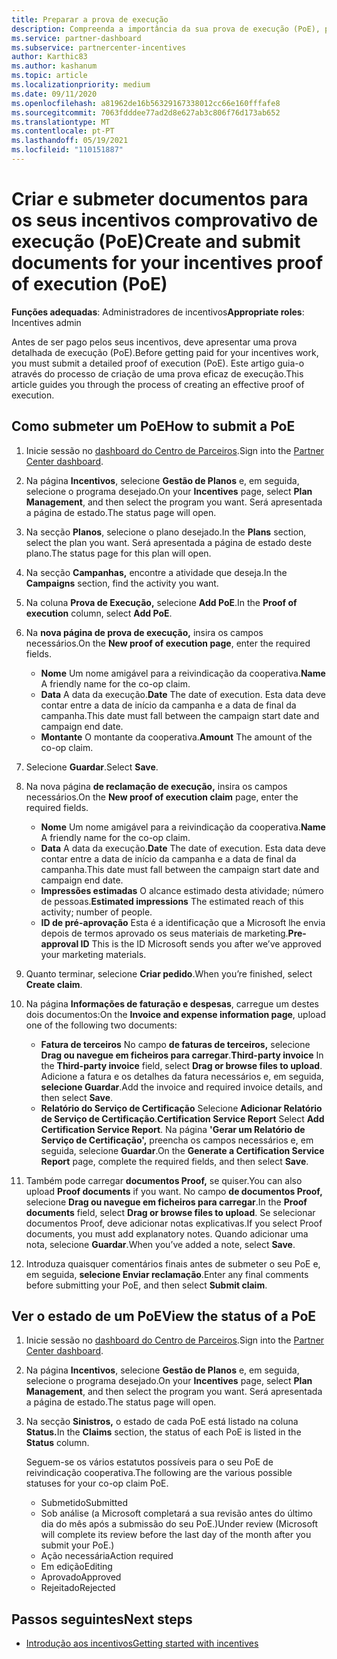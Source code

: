 ```yaml
---
title: Preparar a prova de execução
description: Compreenda a importância da sua prova de execução (PoE), prazos, estado de visualização e diretrizes de submissão.
ms.service: partner-dashboard
ms.subservice: partnercenter-incentives
author: Karthic83
ms.author: kashanum
ms.topic: article
ms.localizationpriority: medium
ms.date: 09/11/2020
ms.openlocfilehash: a81962de16b56329167338012cc66e160fffafe8
ms.sourcegitcommit: 7063fdddee77ad2d8e627ab3c806f76d173ab652
ms.translationtype: MT
ms.contentlocale: pt-PT
ms.lasthandoff: 05/19/2021
ms.locfileid: "110151887"
---
```

# <a name="create-and-submit-documents-for-your-incentives-proof-of-execution-poe"></a><span data-ttu-id="bd135-103">Criar e submeter documentos para os seus incentivos comprovativo de execução (PoE)</span><span class="sxs-lookup"><span data-stu-id="bd135-103">Create and submit documents for your incentives proof of execution (PoE)</span></span>

<span data-ttu-id="bd135-104">**Funções adequadas**: Administradores de incentivos</span><span class="sxs-lookup"><span data-stu-id="bd135-104">**Appropriate roles**: Incentives admin</span></span>

<span data-ttu-id="bd135-105">Antes de ser pago pelos seus incentivos, deve apresentar uma prova detalhada de execução (PoE).</span><span class="sxs-lookup"><span data-stu-id="bd135-105">Before getting paid for your incentives work, you must submit a detailed proof of execution (PoE).</span></span> <span data-ttu-id="bd135-106">Este artigo guia-o através do processo de criação de uma prova eficaz de execução.</span><span class="sxs-lookup"><span data-stu-id="bd135-106">This article guides you through the process of creating an effective proof of execution.</span></span>

## <a name="how-to-submit-a-poe"></a><span data-ttu-id="bd135-107">Como submeter um PoE</span><span class="sxs-lookup"><span data-stu-id="bd135-107">How to submit a PoE</span></span>

1. <span data-ttu-id="bd135-108">Inicie sessão no [dashboard do Centro de Parceiros](https://partner.microsoft.com/dashboard/).</span><span class="sxs-lookup"><span data-stu-id="bd135-108">Sign into the [Partner Center dashboard](https://partner.microsoft.com/dashboard/).</span></span>

2. <span data-ttu-id="bd135-109">Na página **Incentivos**, selecione **Gestão de Planos** e, em seguida, selecione o programa desejado.</span><span class="sxs-lookup"><span data-stu-id="bd135-109">On your **Incentives** page, select **Plan Management**, and then select the program you want.</span></span> <span data-ttu-id="bd135-110">Será apresentada a página de estado.</span><span class="sxs-lookup"><span data-stu-id="bd135-110">The status page will open.</span></span>

3. <span data-ttu-id="bd135-111">Na secção **Planos**, selecione o plano desejado.</span><span class="sxs-lookup"><span data-stu-id="bd135-111">In the **Plans** section, select the plan you want.</span></span> <span data-ttu-id="bd135-112">Será apresentada a página de estado deste plano.</span><span class="sxs-lookup"><span data-stu-id="bd135-112">The status page for this plan will open.</span></span>

4. <span data-ttu-id="bd135-113">Na secção **Campanhas,** encontre a atividade que deseja.</span><span class="sxs-lookup"><span data-stu-id="bd135-113">In the **Campaigns** section, find the activity you want.</span></span>

5. <span data-ttu-id="bd135-114">Na coluna **Prova de Execução,** selecione **Add PoE**.</span><span class="sxs-lookup"><span data-stu-id="bd135-114">In the **Proof of execution** column, select **Add PoE**.</span></span>

6. <span data-ttu-id="bd135-115">Na **nova página de prova de execução,** insira os campos necessários.</span><span class="sxs-lookup"><span data-stu-id="bd135-115">On the **New proof of execution page**, enter the required fields.</span></span>

   - <span data-ttu-id="bd135-116">**Nome**  Um nome amigável para a reivindicação da cooperativa.</span><span class="sxs-lookup"><span data-stu-id="bd135-116">**Name**  A friendly name for the co-op claim.</span></span>
   - <span data-ttu-id="bd135-117">**Data**  A data da execução.</span><span class="sxs-lookup"><span data-stu-id="bd135-117">**Date**  The date of execution.</span></span> <span data-ttu-id="bd135-118">Esta data deve contar entre a data de início da campanha e a data de final da campanha.</span><span class="sxs-lookup"><span data-stu-id="bd135-118">This date must fall between the campaign start date and campaign end date.</span></span>
   - <span data-ttu-id="bd135-119">**Montante**  O montante da cooperativa.</span><span class="sxs-lookup"><span data-stu-id="bd135-119">**Amount**  The amount of the co-op claim.</span></span>

7. <span data-ttu-id="bd135-120">Selecione **Guardar**.</span><span class="sxs-lookup"><span data-stu-id="bd135-120">Select **Save**.</span></span>

8. <span data-ttu-id="bd135-121">Na nova página **de reclamação de execução,** insira os campos necessários.</span><span class="sxs-lookup"><span data-stu-id="bd135-121">On the **New proof of execution claim** page, enter the required fields.</span></span>

   - <span data-ttu-id="bd135-122">**Nome**  Um nome amigável para a reivindicação da cooperativa.</span><span class="sxs-lookup"><span data-stu-id="bd135-122">**Name**  A friendly name for the co-op claim.</span></span>
   - <span data-ttu-id="bd135-123">**Data**  A data da execução.</span><span class="sxs-lookup"><span data-stu-id="bd135-123">**Date**  The date of execution.</span></span> <span data-ttu-id="bd135-124">Esta data deve contar entre a data de início da campanha e a data de final da campanha.</span><span class="sxs-lookup"><span data-stu-id="bd135-124">This date must fall between the campaign start date and campaign end date.</span></span>
   - <span data-ttu-id="bd135-125">**Impressões estimadas**   O alcance estimado desta atividade; número de pessoas.</span><span class="sxs-lookup"><span data-stu-id="bd135-125">**Estimated impressions**   The estimated reach of this activity; number of people.</span></span>
   - <span data-ttu-id="bd135-126">**ID de pré-aprovação**   Esta é a identificação que a Microsoft lhe envia depois de termos aprovado os seus materiais de marketing.</span><span class="sxs-lookup"><span data-stu-id="bd135-126">**Pre-approval ID**   This is the ID Microsoft sends you after we’ve approved your marketing materials.</span></span>

9. <span data-ttu-id="bd135-127">Quanto terminar, selecione **Criar pedido**.</span><span class="sxs-lookup"><span data-stu-id="bd135-127">When you’re finished, select **Create claim**.</span></span>

10. <span data-ttu-id="bd135-128">Na página **Informações de faturação e despesas**, carregue um destes dois documentos:</span><span class="sxs-lookup"><span data-stu-id="bd135-128">On the **Invoice and expense information page**, upload one of the following two documents:</span></span>
    - <span data-ttu-id="bd135-129">**Fatura de terceiros**  No campo **de faturas de terceiros,** selecione **Drag ou navegue em ficheiros para carregar**.</span><span class="sxs-lookup"><span data-stu-id="bd135-129">**Third-party invoice**  In the **Third-party invoice** field, select **Drag or browse files to upload**.</span></span> <span data-ttu-id="bd135-130">Adicione a fatura e os detalhes da fatura necessários e, em seguida, **selecione Guardar**.</span><span class="sxs-lookup"><span data-stu-id="bd135-130">Add the invoice and required invoice details, and then select **Save**.</span></span>
    - <span data-ttu-id="bd135-131">**Relatório do Serviço de Certificação**  Selecione **Adicionar Relatório de Serviço de Certificação**.</span><span class="sxs-lookup"><span data-stu-id="bd135-131">**Certification Service Report**  Select **Add Certification Service Report**.</span></span> <span data-ttu-id="bd135-132">Na página **'Gerar um Relatório de Serviço de Certificação',** preencha os campos necessários e, em seguida, selecione **Guardar**.</span><span class="sxs-lookup"><span data-stu-id="bd135-132">On the **Generate a Certification Service Report** page, complete the required fields, and then select **Save**.</span></span>

11. <span data-ttu-id="bd135-133">Também pode carregar **documentos Proof,** se quiser.</span><span class="sxs-lookup"><span data-stu-id="bd135-133">You can also upload **Proof documents** if you want.</span></span> <span data-ttu-id="bd135-134">No campo **de documentos Proof,** selecione **Drag ou navegue em ficheiros para carregar**.</span><span class="sxs-lookup"><span data-stu-id="bd135-134">In the **Proof documents** field, select **Drag or browse files to upload**.</span></span> <span data-ttu-id="bd135-135">Se selecionar documentos Proof, deve adicionar notas explicativas.</span><span class="sxs-lookup"><span data-stu-id="bd135-135">If you select Proof documents, you must add explanatory notes.</span></span> <span data-ttu-id="bd135-136">Quando adicionar uma nota, selecione **Guardar**.</span><span class="sxs-lookup"><span data-stu-id="bd135-136">When you’ve added a note, select **Save**.</span></span>

12. <span data-ttu-id="bd135-137">Introduza quaisquer comentários finais antes de submeter o seu PoE e, em seguida, **selecione Enviar reclamação**.</span><span class="sxs-lookup"><span data-stu-id="bd135-137">Enter any final comments before submitting your PoE, and then select **Submit claim**.</span></span>

## <a name="view-the-status-of-a-poe"></a><span data-ttu-id="bd135-138">Ver o estado de um PoE</span><span class="sxs-lookup"><span data-stu-id="bd135-138">View the status of a PoE</span></span>

1. <span data-ttu-id="bd135-139">Inicie sessão no [dashboard do Centro de Parceiros](https://partner.microsoft.com/dashboard/).</span><span class="sxs-lookup"><span data-stu-id="bd135-139">Sign into the [Partner Center dashboard](https://partner.microsoft.com/dashboard/).</span></span>

2. <span data-ttu-id="bd135-140">Na página **Incentivos**, selecione **Gestão de Planos** e, em seguida, selecione o programa desejado.</span><span class="sxs-lookup"><span data-stu-id="bd135-140">On your **Incentives** page, select **Plan Management**, and then select the program you want.</span></span> <span data-ttu-id="bd135-141">Será apresentada a página de estado.</span><span class="sxs-lookup"><span data-stu-id="bd135-141">The status page will open.</span></span>

3. <span data-ttu-id="bd135-142">Na secção **Sinistros,** o estado de cada PoE está listado na coluna **Status.**</span><span class="sxs-lookup"><span data-stu-id="bd135-142">In the **Claims** section, the status of each PoE is listed in the **Status** column.</span></span>

   <span data-ttu-id="bd135-143">Seguem-se os vários estatutos possíveis para o seu PoE de reivindicação cooperativa.</span><span class="sxs-lookup"><span data-stu-id="bd135-143">The following are the various possible statuses for your co-op claim PoE.</span></span>

   - <span data-ttu-id="bd135-144">Submetido</span><span class="sxs-lookup"><span data-stu-id="bd135-144">Submitted</span></span>
   - <span data-ttu-id="bd135-145">Sob análise (a Microsoft completará a sua revisão antes do último dia do mês após a submissão do seu PoE.)</span><span class="sxs-lookup"><span data-stu-id="bd135-145">Under review (Microsoft will complete its review before the last day of the month after you submit your PoE.)</span></span>
   - <span data-ttu-id="bd135-146">Ação necessária</span><span class="sxs-lookup"><span data-stu-id="bd135-146">Action required</span></span>
   - <span data-ttu-id="bd135-147">Em edição</span><span class="sxs-lookup"><span data-stu-id="bd135-147">Editing</span></span>
   - <span data-ttu-id="bd135-148">Aprovado</span><span class="sxs-lookup"><span data-stu-id="bd135-148">Approved</span></span>
   - <span data-ttu-id="bd135-149">Rejeitado</span><span class="sxs-lookup"><span data-stu-id="bd135-149">Rejected</span></span>

## <a name="next-steps"></a><span data-ttu-id="bd135-150">Passos seguintes</span><span class="sxs-lookup"><span data-stu-id="bd135-150">Next steps</span></span>

- [<span data-ttu-id="bd135-151">Introdução aos incentivos</span><span class="sxs-lookup"><span data-stu-id="bd135-151">Getting started with incentives</span></span>](incentives-get-started-intro.md)